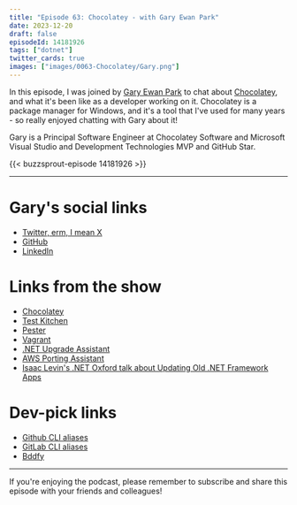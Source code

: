 ```yaml
---
title: "Episode 63: Chocolatey - with Gary Ewan Park"
date: 2023-12-20
draft: false
episodeId: 14181926
tags: ["dotnet"]
twitter_cards: true
images: ["images/0063-Chocolatey/Gary.png"]
---
```


In this episode, I was joined by [Gary Ewan Park](https://twitter.com/gep13) to chat about [Chocolatey](https://chocolatey.org/), and what it's been like as a developer working on it. Chocolatey is a package manager for Windows, and it's a tool that I've used for many years - so really enjoyed chatting with Gary about it!

Gary is a Principal Software Engineer at Chocolatey Software and Microsoft Visual Studio and Development Technologies MVP and GitHub Star.

{{< buzzsprout-episode 14181926 >}}

---

# Gary's social links

* [Twitter, erm, I mean X](https://twitter.com/gep13)
* [GitHub](https://github.com/gep13)
* [LinkedIn](https://www.linkedin.com/in/gep13/)

# Links from the show

* [Chocolatey](https://chocolatey.org/)
* [Test Kitchen](https://kitchen.ci/)
* [Pester](https://pester.dev/)
* [Vagrant](https://www.vagrantup.com/)
* [.NET Upgrade Assistant](https://dotnet.microsoft.com/en-us/platform/upgrade-assistant)
* [AWS Porting Assistant](https://aws.amazon.com/porting-assistant-dotnet/)
* [Isaac Levin's .NET Oxford talk about Updating Old .NET Framework Apps](https://www.dotnetoxford.com/posts/2023-01-IsaacLevin)

# Dev-pick links

* [Github CLI aliases](https://cli.github.com/manual/gh_alias)
* [GitLab CLI aliases](https://gitlab.com/gitlab-org/cli/-/tree/main/docs/source/alias)
* [Bddfy](https://github.com/TestStack/TestStack.BDDfy)

---

If you're enjoying the podcast, please remember to subscribe and share this episode with your friends and colleagues!
